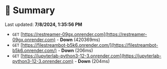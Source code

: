 # 📖 Summary
Last updated: **7/8/2024, 1:35:56 PM**

- `GET` [https://restreamer-09gx.onrender.com](https://restreamer-09gx.onrender.com) - **Down** (420369ms)
- `GET` [https://filestreambot-b5k6.onrender.com/](https://filestreambot-b5k6.onrender.com/) - **Down** (206ms)
- `GET` [https://jupyterlab-python3-12-3.onrender.com](https://jupyterlab-python3-12-3.onrender.com) - **Down** (204ms)
